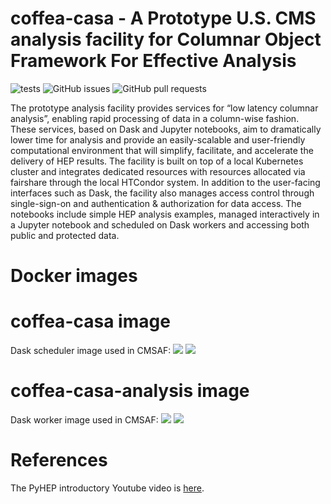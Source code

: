 coffea-casa - A Prototype U.S. CMS analysis facility for Columnar Object Framework For Effective Analysis
=========================================================

![tests](https://github.com/coffeateam/coffea-casa/workflows/tests/badge.svg)
![GitHub issues](https://img.shields.io/github/issues/coffeateam/coffea-casa)
![GitHub pull requests](https://img.shields.io/github/issues-pr/coffeateam/coffea-casa)

The prototype analysis facility provides services for “low latency columnar analysis”, enabling rapid processing of data in a column-wise fashion. These services, based on Dask and Jupyter notebooks, aim to dramatically lower time for analysis and provide an easily-scalable and user-friendly computational environment that will simplify, facilitate, and accelerate the delivery of HEP results. The facility is built on top of a local Kubernetes cluster and integrates dedicated resources with resources allocated via fairshare through the local HTCondor system. In addition to the user-facing interfaces such as Dask, the facility also manages access control through single-sign-on and authentication & authorization for data access. The notebooks include simple HEP analysis examples, managed interactively in a Jupyter notebook and scheduled on Dask workers and accessing both public and protected data.

Docker images
============
# coffea-casa image

Dask scheduler image used in CMSAF:
[![](https://images.microbadger.com/badges/image/coffeateam/coffea-casa.svg)](https://microbadger.com/images/coffeateam/coffea-casa)
[![](https://images.microbadger.com/badges/version/coffeateam/coffea-casa.svg)](https://microbadger.com/images/coffeateam/coffea-casa)

# coffea-casa-analysis image

Dask worker image used in CMSAF:
[![](https://images.microbadger.com/badges/image/coffeateam/coffea-casa-analysis.svg)](https://microbadger.com/images/coffeateam/coffea-casa-analysis )
[![](https://images.microbadger.com/badges/version/coffeateam/coffea-casa-analysis.svg)](https://microbadger.com/images/coffeateam/coffea-casa-analysis)

References
============
The PyHEP introductory Youtube video is [here](https://www.youtube.com/watch?v=CDIFd1gDbSc).
